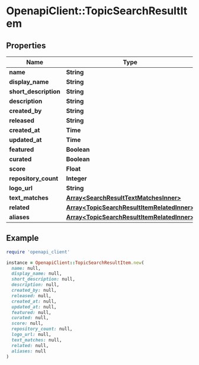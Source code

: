 # OpenapiClient::TopicSearchResultItem

## Properties

| Name | Type | Description | Notes |
| ---- | ---- | ----------- | ----- |
| **name** | **String** |  |  |
| **display_name** | **String** |  |  |
| **short_description** | **String** |  |  |
| **description** | **String** |  |  |
| **created_by** | **String** |  |  |
| **released** | **String** |  |  |
| **created_at** | **Time** |  |  |
| **updated_at** | **Time** |  |  |
| **featured** | **Boolean** |  |  |
| **curated** | **Boolean** |  |  |
| **score** | **Float** |  |  |
| **repository_count** | **Integer** |  | [optional] |
| **logo_url** | **String** |  | [optional] |
| **text_matches** | [**Array&lt;SearchResultTextMatchesInner&gt;**](SearchResultTextMatchesInner.md) |  | [optional] |
| **related** | [**Array&lt;TopicSearchResultItemRelatedInner&gt;**](TopicSearchResultItemRelatedInner.md) |  | [optional] |
| **aliases** | [**Array&lt;TopicSearchResultItemRelatedInner&gt;**](TopicSearchResultItemRelatedInner.md) |  | [optional] |

## Example

```ruby
require 'openapi_client'

instance = OpenapiClient::TopicSearchResultItem.new(
  name: null,
  display_name: null,
  short_description: null,
  description: null,
  created_by: null,
  released: null,
  created_at: null,
  updated_at: null,
  featured: null,
  curated: null,
  score: null,
  repository_count: null,
  logo_url: null,
  text_matches: null,
  related: null,
  aliases: null
)
```

